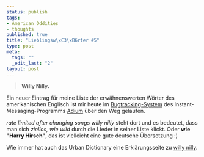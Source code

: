 ```yaml
--- 
status: publish
tags: 
- American Oddities
- thoughts
published: true
title: "Lieblingsw\xC3\xB6rter #5"
type: post
meta: 
  tags: ""
  _edit_last: "2"
layout: post
---
```

<blockquote><strong>Willy Nilly.</strong></blockquote>

Ein neuer Eintrag für meine Liste der erwähnenswerten Wörter des amerikanischen Englisch ist mir heute im <a href="http://trac.adiumx.com/ticket/2463">Bugtracking-System</a> des Instant-Messaging-Programms <a href="http://adiumx.com">Adium</a> über den Weg gelaufen.

<em>rate limited after changing songs willy nilly</em> steht dort und es bedeutet, dass man sich <em>ziellos, wie wild</em> durch die Lieder in seiner Liste klickt. Oder <strong>wie "Harry Hirsch"</strong>, das ist vielleicht eine gute deutsche Übersetzung :)

Wie immer hat auch das Urban Dictionary eine Erklärungsseite zu <a href="http://www.urbandictionary.com/define.php?term=willy+nilly">willy nilly</a>.
